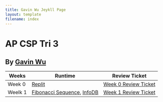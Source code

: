 ```yaml
---
title: Gavin Wu Jeykll Page
layout: template
filename: index
--- 
```


# AP CSP Tri 3

## By [Gavin Wu](https://github.com/GavinYWu)

|Weeks|Runtime|Review Ticket|
| - | - | - |
|Week 0|[Replit](https://replit.com/@GavinWu3/Gavin-2#)|[Week 0 Review Ticket](https://github.com/GavinYWu/Gavin/issues/1)|
|Weelk 1|[Fibonacci Sequence](https://replit.com/@GavinWu3/Gavin-1#week1/fibonacci.py), [InfoDB](https://replit.com/@GavinWu3/Gavin-1#week1/infodb.py)|[Week 1 Review Ticket](https://github.com/GavinYWu/Gavin/issues/2)|
